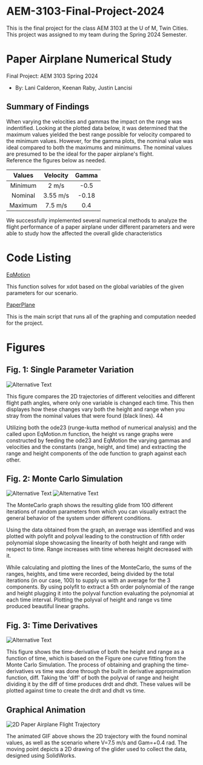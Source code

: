 # AEM-3103-Final-Project-2024
This is the final project for the class AEM 3103 at the U of M, Twin Cities. This project was assigned to my team during the Spring 2024 Semester.

# Paper Airplane Numerical Study
Final Project: AEM 3103 Spring 2024

- By: Lani Calderon, Keenan Raby, Justin Lancisi
  
## Summary of Findings

When varying the velocities and gammas the impact on the range was indentified. Looking at the plotted data below, it was determined that the maximum values yielded the best range
possible for velocity compared to the minimum values. However, for the gamma plots, the nominal value was ideal compared to both the maximums and minimums. The nominal values are presumed to be the ideal for the paper airplane's flight.  
Reference the figures below as needed.

| Values  | Velocity    | Gamma  | 
| :-----: | :---------: | :----: | 
| Minimum |   2 m/s     | -0.5   |
| Nominal |  3.55 m/s   | -0.18  |
| Maximum |  7.5 m/s    |  0.4   |

We successfully implemented several numerical methods to analyze the flight performance of a paper airplane under different parameters and were able to study how the affected the overall glide characteristics


# Code Listing

[EqMotion](EqMotion.m)

This function solves for xdot based on the global variables of the given parameters for our scenario. 

[PaperPlane](PaperPlane.m)

This is the main script that runs all of the graphing and computation needed for the project.

# Figures

## Fig. 1: Single Parameter Variation
![Alternative Text](./Figures/Parameters.png)

This figure compares the 2D trajectories of different velocities and different flight path angles, where only one variable is changed each time. This then displayes how these changes vary both the height and range when you stray from the nominal values that were found (black lines). 44

Utilizing both the ode23 (runge-kutta method of numerical analysis) and the called upon EqMotion.m function, the height vs range graphs were constructed by feeding the ode23 and EqMotion the varying gammas and velocities and the constants (range, height, and time) and extracting the range and height components of the ode function to graph against each other.


## Fig. 2: Monte Carlo Simulation
![Alternative Text](./Figures/MonteCarlo.png)
![Alternative Text](./Figures/curvefit.png)

The MonteCarlo graph shows the resulting glide from 100 different iterations of random parameters from which you can visually extract the general behavior of the system under different conditions. 

Using the data obtained from the graph, an average was identified and was plotted with polyfit and polyval leading to the construction of fifth order polynomial slope showcasing the linearity of both height and range with respect to time. Range increases with time whereas height decreased with it. 

While calculating and plotting the lines of the MonteCarlo, the sums of the ranges, heights, and time were recorded, being divided by the total iterations (in our case, 100) to supply us with an average for the 3 components. By using polyfit to extract a 5th order polynomial of the range and height plugging it into the polyval function evaluating the polynomial at each time interval. Plotting the polyval of height and range vs time produced beautiful linear graphs.

## Fig. 3: Time Derivatives
![Alternative Text](./Figures/derivatives.png)

This figure shows the time-derivative of both the height and range as a function of time, which is based on the Figure one curve fitting from the Monte Carlo Simulation.
The process of obtaining and graphing the time-derivatives vs time was done through the built in derivative approximation function, diff. Taking the 'diff' of both the polyval of range and height dividing it by the diff of time produces drdt and dhdt. These values will be plotted against time to create the drdt and dhdt vs time.


## Graphical Animation
 ![2D Paper Airplane Flight Trajectory](./Figures/glider_trajectory.gif)

The animated GIF above shows the 2D trajectory with the found nominal values, as well as the scenario where V=7.5 m/s and Gam=+0.4 rad. The moving point depicts a 2D drawing of the glider used to collect the data, designed using SolidWorks.
